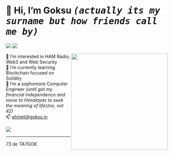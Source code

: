 <h1>👋 Hi, I’m <b>Goksu</b> <kbd><i>(actually its my surname but how friends call me by)</i></kbd></h1>
 <p> <a href="https://www.linkedin.com/in/ahmetgoksu/" target="_blank"><img src="https://img.shields.io/badge/-LinkedIn-222222?style=flat-square&logo=Linkedin&logoColor=white&link=https://www.linkedin.com/in/ahmetgoksu/)](https://www.linkedin.com/in/ahmetgoksu/"></a>
  <a href="https://www.hackerrank.com/goeksu" target="_blank"><img src="https://img.shields.io/badge/-HackerRank-222222?style=flat-square&logo=HackerRank&logoColor=white&link=https://www.hackerrank.com/goeksu)](https://www.hackerrank.com/goeksu"></a></p>
<img src="https://a57.foxnews.com/static.foxbusiness.com/foxbusiness.com/content/uploads/2021/05/0/0/ezgif.com-gif-maker-2.gif" align="right" width="300"/> 


👀 I’m interested in HAM Radio, Web3 and Web Security <br>
🌱 I’m currently learning Blockchain focused on Solidity<br>
🎒 I’m a sophomore Computer Engineer <i>(until got my financial independence and move to Himalayas to seek the meaning of life)(no, not 42)</i><br>
📫 ahmet@goksu.in  <br><br>
 <img  src="https://github-readme-stats.vercel.app/api/top-langs/?username=goeksu&hide=html,css&title_color=eeeeee&text_color=ffffff&icon_color=61dafb&bg_color=20232a&langs_count=8&layout=compact&border_color=61dafb&hide_border=true" />
 <hr>

 <i align="center" href="https://www.qrz.com/db/TA7GOK">
 73 de TA7GOK</i>

<!---
hey my curious friend. U R AWESOME. 
--->
